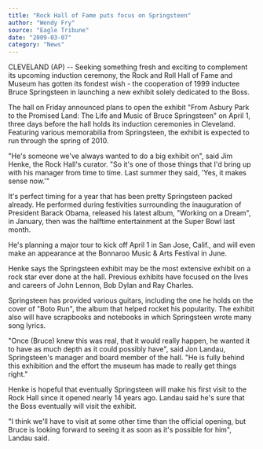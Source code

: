 ```yaml
---
title: "Rock Hall of Fame puts focus on Springsteen"
author: "Wendy Fry"
source: "Eagle Tribune"
date: "2009-03-07"
category: "News"
---
```


CLEVELAND (AP) -- Seeking something fresh and exciting to complement its upcoming induction ceremony, the Rock and Roll Hall of Fame and Museum has gotten its fondest wish - the cooperation of 1999 inductee Bruce Springsteen in launching a new exhibit solely dedicated to the Boss.

The hall on Friday announced plans to open the exhibit "From Asbury Park to the Promised Land: The Life and Music of Bruce Springsteen" on April 1, three days before the hall holds its induction ceremonies in Cleveland. Featuring various memorabilia from Springsteen, the exhibit is expected to run through the spring of 2010.

"He's someone we've always wanted to do a big exhibit on", said Jim Henke, the Rock Hall's curator. "So it's one of those things that I'd bring up with his manager from time to time. Last summer they said, 'Yes, it makes sense now.'"

It's perfect timing for a year that has been pretty Springsteen packed already. He performed during festivities surrounding the inauguration of President Barack Obama, released his latest album, "Working on a Dream", in January, then was the halftime entertainment at the Super Bowl last month.

He's planning a major tour to kick off April 1 in San Jose, Calif., and will even make an appearance at the Bonnaroo Music & Arts Festival in June.

Henke says the Springsteen exhibit may be the most extensive exhibit on a rock star ever done at the hall. Previous exhibits have focused on the lives and careers of John Lennon, Bob Dylan and Ray Charles.

Springsteen has provided various guitars, including the one he holds on the cover of "Boto Run", the album that helped rocket his popularity. The exhibit also will have scrapbooks and notebooks in which Springsteen wrote many song lyrics.

"Once (Bruce) knew this was real, that it would really happen, he wanted it to have as much depth as it could possibly have", said Jon Landau, Springsteen's manager and board member of the hall. "He is fully behind this exhibition and the effort the museum has made to really get things right."

Henke is hopeful that eventually Springsteen will make his first visit to the Rock Hall since it opened nearly 14 years ago. Landau said he's sure that the Boss eventually will visit the exhibit.

"I think we'll have to visit at some other time than the official opening, but Bruce is looking forward to seeing it as soon as it's possible for him", Landau said.
